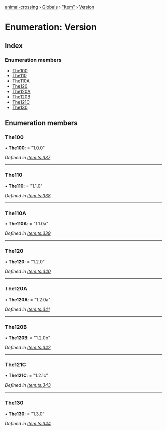 [animal-crossing](../README.md) › [Globals](../globals.md) › ["Item"](../modules/_item_.md) › [Version](_item_.version.md)

# Enumeration: Version

## Index

### Enumeration members

* [The100](_item_.version.md#the100)
* [The110](_item_.version.md#the110)
* [The110A](_item_.version.md#the110a)
* [The120](_item_.version.md#the120)
* [The120A](_item_.version.md#the120a)
* [The120B](_item_.version.md#the120b)
* [The121C](_item_.version.md#the121c)
* [The130](_item_.version.md#the130)

## Enumeration members

###  The100

• **The100**: = "1.0.0"

*Defined in [Item.ts:337](https://github.com/Norviah/animal-crossing/blob/87636f7/module/types/Item.ts#L337)*

___

###  The110

• **The110**: = "1.1.0"

*Defined in [Item.ts:338](https://github.com/Norviah/animal-crossing/blob/87636f7/module/types/Item.ts#L338)*

___

###  The110A

• **The110A**: = "1.1.0a"

*Defined in [Item.ts:339](https://github.com/Norviah/animal-crossing/blob/87636f7/module/types/Item.ts#L339)*

___

###  The120

• **The120**: = "1.2.0"

*Defined in [Item.ts:340](https://github.com/Norviah/animal-crossing/blob/87636f7/module/types/Item.ts#L340)*

___

###  The120A

• **The120A**: = "1.2.0a"

*Defined in [Item.ts:341](https://github.com/Norviah/animal-crossing/blob/87636f7/module/types/Item.ts#L341)*

___

###  The120B

• **The120B**: = "1.2.0b"

*Defined in [Item.ts:342](https://github.com/Norviah/animal-crossing/blob/87636f7/module/types/Item.ts#L342)*

___

###  The121C

• **The121C**: = "1.2.1c"

*Defined in [Item.ts:343](https://github.com/Norviah/animal-crossing/blob/87636f7/module/types/Item.ts#L343)*

___

###  The130

• **The130**: = "1.3.0"

*Defined in [Item.ts:344](https://github.com/Norviah/animal-crossing/blob/87636f7/module/types/Item.ts#L344)*

